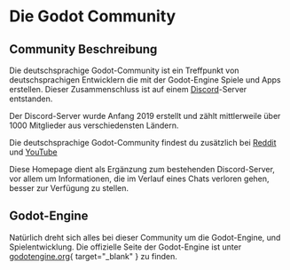 # Die Godot Community

## Community Beschreibung
Die deutschsprachige Godot-Community ist ein Treffpunkt von deutschsprachigen Entwicklern die mit der Godot-Engine Spiele und Apps erstellen.
Dieser Zusammenschluss ist auf einem [Discord](https://discord.gg/Tr7Ma6E)-Server entstanden.

Der Discord-Server wurde Anfang 2019 erstellt und zählt mittlerweile über 1000 Mitglieder aus verschiedensten Ländern.

Die deutschsprachige Godot-Community findest du zusätzlich bei [Reddit](https://www.reddit.com/r/GodotCommunityDE/) und [YouTube](https://www.youtube.com/channel/UCB67N-SEJkfbJ1OoSkkaWvw)

Diese Homepage dient als Ergänzung zum bestehenden Discord-Server, vor allem um Informationen, die im Verlauf eines Chats verloren gehen, besser zur Verfügung zu stellen.

## Godot-Engine
Natürlich dreht sich alles bei dieser Community um die Godot-Engine, und Spielentwicklung.
Die offizielle Seite der Godot-Engine ist unter [godotengine.org](https://godotengine.org/){ target="_blank" } zu finden.
